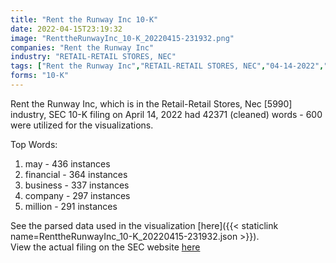 ```yaml
---
title: "Rent the Runway Inc 10-K"
date: 2022-04-15T23:19:32
image: "RenttheRunwayInc_10-K_20220415-231932.png"
companies: "Rent the Runway Inc"
industry: "RETAIL-RETAIL STORES, NEC"
tags: ["Rent the Runway Inc","RETAIL-RETAIL STORES, NEC","04-14-2022","10-K"]
forms: "10-K"
---
```

Rent the Runway Inc, which is in the Retail-Retail Stores, Nec [5990] industry, SEC 10-K filing on April 14, 2022 had 42371 (cleaned) words - 600 were utilized for the visualizations.

Top Words:
1. may - 436 instances
2. financial - 364 instances
3. business - 337 instances
4. company - 297 instances
5. million - 291 instances


See the parsed data used in the visualization [here]({{< staticlink name=RenttheRunwayInc_10-K_20220415-231932.json >}}).  
View the actual filing on the SEC website [here](https://www.sec.gov/Archives/edgar/data/1468327/0001468327-22-000047.txt)